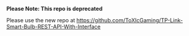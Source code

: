 **Please Note: This repo is deprecated**

Please use the new repo at https://github.com/ToXIcGaming/TP-Link-Smart-Bulb-REST-API-With-Interface